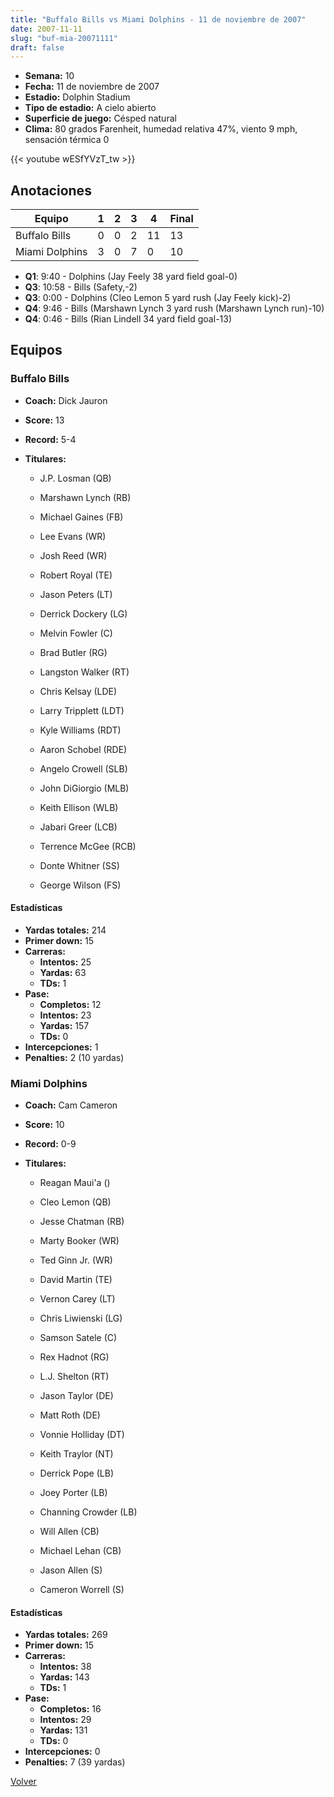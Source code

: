 ```yaml
---
title: "Buffalo Bills vs Miami Dolphins - 11 de noviembre de 2007"
date: 2007-11-11
slug: "buf-mia-20071111"
draft: false
---
```


- **Semana:** 10
- **Fecha:** 11 de noviembre de 2007
- **Estadio:** Dolphin Stadium
- **Tipo de estadio:** A cielo abierto
- **Superficie de juego:** Césped natural
- **Clima:** 80 grados Farenheit, humedad relativa 47%, viento 9 mph, sensación térmica 0


{{< youtube wESfYVzT_tw >}}


## Anotaciones
| Equipo | 1 | 2 | 3 | 4 | Final |
|--------|---|---|---|---|-------|
| Buffalo Bills  | 0 | 0 | 2 | 11  | 13 |
| Miami Dolphins  | 3 | 0 | 7 | 0  | 10 |
- **Q1**: 9:40 - Dolphins (Jay Feely 38 yard field goal-0)
- **Q3**: 10:58 - Bills (Safety,-2)
- **Q3**: 0:00 - Dolphins (Cleo Lemon 5 yard rush (Jay Feely kick)-2)
- **Q4**: 9:46 - Bills (Marshawn Lynch 3 yard rush (Marshawn Lynch run)-10)
- **Q4**: 0:46 - Bills (Rian Lindell 34 yard field goal-13)


## Equipos


### Buffalo Bills
* **Coach:** Dick Jauron
* **Score:** 13
* **Record:** 5-4
* **Titulares:** 

  * J.P. Losman (QB) 

  * Marshawn Lynch (RB) 

  * Michael Gaines (FB) 

  * Lee Evans (WR) 

  * Josh Reed (WR) 

  * Robert Royal (TE) 

  * Jason Peters (LT) 

  * Derrick Dockery (LG) 

  * Melvin Fowler (C) 

  * Brad Butler (RG) 

  * Langston Walker (RT) 

  * Chris Kelsay (LDE) 

  * Larry Tripplett (LDT) 

  * Kyle Williams (RDT) 

  * Aaron Schobel (RDE) 

  * Angelo Crowell (SLB) 

  * John DiGiorgio (MLB) 

  * Keith Ellison (WLB) 

  * Jabari Greer (LCB) 

  * Terrence McGee (RCB) 

  * Donte Whitner (SS) 

  * George Wilson (FS) 

#### Estadísticas
* **Yardas totales:** 214
* **Primer down:** 15
* **Carreras:**
  * **Intentos:** 25
  * **Yardas:** 63
  * **TDs:** 1
* **Pase:**
  * **Completos:** 12
  * **Intentos:** 23
  * **Yardas:** 157
  * **TDs:** 0
* **Intercepciones:** 1
* **Penalties:** 2 (10 yardas)

### Miami Dolphins
* **Coach:** Cam Cameron
* **Score:** 10
* **Record:** 0-9
* **Titulares:** 

  * Reagan Maui'a () 

  * Cleo Lemon (QB) 

  * Jesse Chatman (RB) 

  * Marty Booker (WR) 

  * Ted Ginn Jr. (WR) 

  * David Martin (TE) 

  * Vernon Carey (LT) 

  * Chris Liwienski (LG) 

  * Samson Satele (C) 

  * Rex Hadnot (RG) 

  * L.J. Shelton (RT) 

  * Jason Taylor (DE) 

  * Matt Roth (DE) 

  * Vonnie Holliday (DT) 

  * Keith Traylor (NT) 

  * Derrick Pope (LB) 

  * Joey Porter (LB) 

  * Channing Crowder (LB) 

  * Will Allen (CB) 

  * Michael Lehan (CB) 

  * Jason Allen (S) 

  * Cameron Worrell (S) 

#### Estadísticas
* **Yardas totales:** 269
* **Primer down:** 15
* **Carreras:**
  * **Intentos:** 38
  * **Yardas:** 143
  * **TDs:** 1
* **Pase:**
  * **Completos:** 16
  * **Intentos:** 29
  * **Yardas:** 131
  * **TDs:** 0
* **Intercepciones:** 0
* **Penalties:** 7 (39 yardas)


[Volver](/historia/2007)
